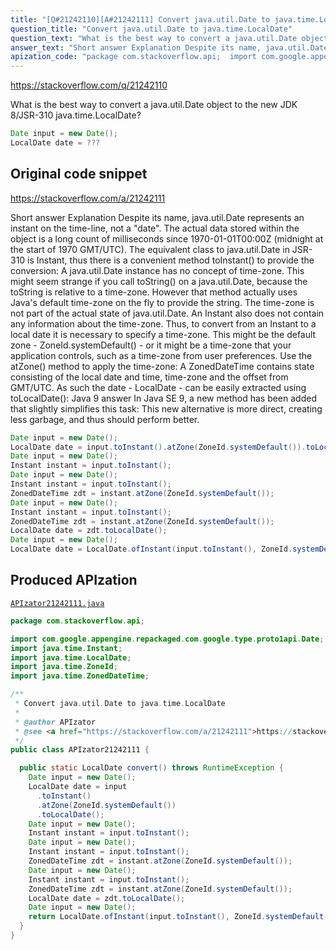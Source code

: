 ```yaml
---
title: "[Q#21242110][A#21242111] Convert java.util.Date to java.time.LocalDate"
question_title: "Convert java.util.Date to java.time.LocalDate"
question_text: "What is the best way to convert a java.util.Date object to the new JDK 8/JSR-310 java.time.LocalDate?"
answer_text: "Short answer Explanation Despite its name, java.util.Date represents an instant on the time-line, not a \"date\". The actual data stored within the object is a long count of milliseconds since 1970-01-01T00:00Z (midnight at the start of 1970 GMT/UTC). The equivalent class to java.util.Date in JSR-310 is Instant, thus there is a convenient method toInstant() to provide the conversion: A java.util.Date instance has no concept of time-zone. This might seem strange if you call toString() on a java.util.Date, because the toString is relative to a time-zone. However that method actually uses Java's default time-zone on the fly to provide the string. The time-zone is not part of the actual state of java.util.Date. An Instant also does not contain any information about the time-zone. Thus, to convert from an Instant to a local date it is necessary to specify a time-zone. This might be the default zone - ZoneId.systemDefault() - or it might be a time-zone that your application controls, such as a time-zone from user preferences. Use the atZone() method to apply the time-zone: A ZonedDateTime contains state consisting of the local date and time, time-zone and the offset from GMT/UTC. As such the date - LocalDate - can be easily extracted using toLocalDate(): Java 9 answer In Java SE 9, a new method has been added that slightly simplifies this task: This new alternative is more direct, creating less garbage, and thus should perform better."
apization_code: "package com.stackoverflow.api;  import com.google.appengine.repackaged.com.google.type.proto1api.Date; import java.time.Instant; import java.time.LocalDate; import java.time.ZoneId; import java.time.ZonedDateTime;  /**  * Convert java.util.Date to java.time.LocalDate  *  * @author APIzator  * @see <a href=\"https://stackoverflow.com/a/21242111\">https://stackoverflow.com/a/21242111</a>  */ public class APIzator21242111 {    public static LocalDate convert() throws RuntimeException {     Date input = new Date();     LocalDate date = input       .toInstant()       .atZone(ZoneId.systemDefault())       .toLocalDate();     Date input = new Date();     Instant instant = input.toInstant();     Date input = new Date();     Instant instant = input.toInstant();     ZonedDateTime zdt = instant.atZone(ZoneId.systemDefault());     Date input = new Date();     Instant instant = input.toInstant();     ZonedDateTime zdt = instant.atZone(ZoneId.systemDefault());     LocalDate date = zdt.toLocalDate();     Date input = new Date();     return LocalDate.ofInstant(input.toInstant(), ZoneId.systemDefault());   } }"
---
```


https://stackoverflow.com/q/21242110

What is the best way to convert a java.util.Date object to the new JDK 8/JSR-310 java.time.LocalDate?


```java
Date input = new Date();
LocalDate date = ???
```


## Original code snippet

https://stackoverflow.com/a/21242111

Short answer
Explanation
Despite its name, java.util.Date represents an instant on the time-line, not a &quot;date&quot;. The actual data stored within the object is a long count of milliseconds since 1970-01-01T00:00Z (midnight at the start of 1970 GMT/UTC).
The equivalent class to java.util.Date in JSR-310 is Instant, thus there is a convenient method toInstant() to provide the conversion:
A java.util.Date instance has no concept of time-zone. This might seem strange if you call toString() on a java.util.Date, because the toString is relative to a time-zone. However that method actually uses Java&#x27;s default time-zone on the fly to provide the string. The time-zone is not part of the actual state of java.util.Date.
An Instant also does not contain any information about the time-zone. Thus, to convert from an Instant to a local date it is necessary to specify a time-zone. This might be the default zone - ZoneId.systemDefault() - or it might be a time-zone that your application controls, such as a time-zone from user preferences. Use the atZone() method to apply the time-zone:
A ZonedDateTime contains state consisting of the local date and time, time-zone and the offset from GMT/UTC. As such the date - LocalDate - can be easily extracted using toLocalDate():
Java 9 answer
In Java SE 9, a new method has been added that slightly simplifies this task:
This new alternative is more direct, creating less garbage, and thus should perform better.

```java
Date input = new Date();
LocalDate date = input.toInstant().atZone(ZoneId.systemDefault()).toLocalDate();
Date input = new Date();
Instant instant = input.toInstant();
Date input = new Date();
Instant instant = input.toInstant();
ZonedDateTime zdt = instant.atZone(ZoneId.systemDefault());
Date input = new Date();
Instant instant = input.toInstant();
ZonedDateTime zdt = instant.atZone(ZoneId.systemDefault());
LocalDate date = zdt.toLocalDate();
Date input = new Date();
LocalDate date = LocalDate.ofInstant(input.toInstant(), ZoneId.systemDefault());
```

## Produced APIzation

[`APIzator21242111.java`](https://github.com/pasqualesalza/apization-temp-data/raw/master/apizations/java/APIzator21242111.java)

```java
package com.stackoverflow.api;

import com.google.appengine.repackaged.com.google.type.proto1api.Date;
import java.time.Instant;
import java.time.LocalDate;
import java.time.ZoneId;
import java.time.ZonedDateTime;

/**
 * Convert java.util.Date to java.time.LocalDate
 *
 * @author APIzator
 * @see <a href="https://stackoverflow.com/a/21242111">https://stackoverflow.com/a/21242111</a>
 */
public class APIzator21242111 {

  public static LocalDate convert() throws RuntimeException {
    Date input = new Date();
    LocalDate date = input
      .toInstant()
      .atZone(ZoneId.systemDefault())
      .toLocalDate();
    Date input = new Date();
    Instant instant = input.toInstant();
    Date input = new Date();
    Instant instant = input.toInstant();
    ZonedDateTime zdt = instant.atZone(ZoneId.systemDefault());
    Date input = new Date();
    Instant instant = input.toInstant();
    ZonedDateTime zdt = instant.atZone(ZoneId.systemDefault());
    LocalDate date = zdt.toLocalDate();
    Date input = new Date();
    return LocalDate.ofInstant(input.toInstant(), ZoneId.systemDefault());
  }
}

```